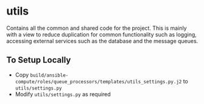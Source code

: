 # utils

Contains all the common and shared code for the project.
This is mainly with a view to reduce duplication for common functionality such as logging, 
accessing external services such as the database and the message queues.

## To Setup Locally

- Copy `build/ansible-compute/roles/queue_processors/templates/utils_settings.py.j2`
  to `utils/settings.py`
 - Modify `utils/settings.py` as required